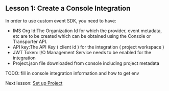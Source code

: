 ## Lesson 1: Create a Console Integration 

In order to use custom event SDK, you need to have:
* IMS Org Id:The Organization Id for which the provider, event metadata, etc are to be created which can be obtained using the Console or Transporter API.
* API key:The API Key ( client id ) for the integration ( project workspace ) 
* JWT Token: I/O Management Service needs to be enabled for the integration
* Project.json file downloaded from console including project metadata 


TODO: fill in console integration information and how to get env 


Next lesson: [Set up Project](lesson2.md)